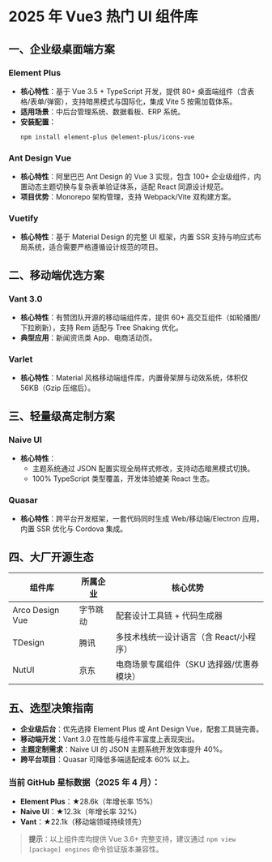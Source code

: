 # 2025 年 Vue3 热门 UI 组件库

## 一、企业级桌面端方案

### Element Plus

- **核心特性**：基于 Vue 3.5 + TypeScript 开发，提供 80+ 桌面端组件（含表格/表单/弹窗），支持暗黑模式与国际化，集成 Vite 5 按需加载体系。
- **适用场景**：中后台管理系统、数据看板、ERP 系统。
- **安装配置**：
  ```bash
  npm install element-plus @element-plus/icons-vue
  ```

### Ant Design Vue

- **核心特性**：阿里巴巴 Ant Design 的 Vue 3 实现，包含 100+ 企业级组件，内置动态主题切换与复杂表单验证体系，适配 React 同源设计规范。
- **项目优势**：Monorepo 架构管理，支持 Webpack/Vite 双构建方案。

### Vuetify

- **核心特性**：基于 Material Design 的完整 UI 框架，内置 SSR 支持与响应式布局系统，适合需要严格遵循设计规范的项目。

## 二、移动端优选方案

### Vant 3.0

- **核心特性**：有赞团队开源的移动端组件库，提供 60+ 高交互组件（如轮播图/下拉刷新），支持 Rem 适配与 Tree Shaking 优化。
- **典型应用**：新闻资讯类 App、电商活动页。

### Varlet

- **核心特性**：Material 风格移动端组件库，内置骨架屏与动效系统，体积仅 56KB（Gzip 压缩后）。

## 三、轻量级高定制方案

### Naive UI

- **核心特性**：
  - 主题系统通过 JSON 配置实现全局样式修改，支持动态暗黑模式切换。
  - 100% TypeScript 类型覆盖，开发体验媲美 React 生态。

### Quasar

- **核心特性**：跨平台开发框架，一套代码同时生成 Web/移动端/Electron 应用，内置 SSR 优化与 Cordova 集成。

## 四、大厂开源生态

| 组件库          | 所属企业 | 核心优势                                  |
| --------------- | -------- | ----------------------------------------- |
| Arco Design Vue | 字节跳动 | 配套设计工具链 + 代码生成器               |
| TDesign         | 腾讯     | 多技术栈统一设计语言（含 React/小程序）   |
| NutUI           | 京东     | 电商场景专属组件（SKU 选择器/优惠券模块） |

## 五、选型决策指南

- **企业级后台**：优先选择 Element Plus 或 Ant Design Vue，配套工具链完善。
- **移动端开发**：Vant 3.0 在性能与组件丰富度上表现突出。
- **主题定制需求**：Naive UI 的 JSON 主题系统开发效率提升 40%。
- **跨平台项目**：Quasar 可降低多端适配成本 60% 以上。

### 当前 GitHub 星标数据（2025 年 4 月）：

- **Element Plus**：★28.6k（年增长率 15%）
- **Naive UI**：★12.3k（年增长率 32%）
- **Vant**：★22.1k（移动端领域持续领先）

> **提示**：以上组件库均提供 Vue 3.6+ 完整支持，建议通过 `npm view [package] engines` 命令验证版本兼容性。
